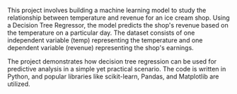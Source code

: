 This project involves building a machine learning model to study the relationship between temperature and revenue for an ice cream shop. Using a Decision Tree Regressor, the model predicts the shop's revenue based on the temperature on a particular day. The dataset consists of one independent variable (temp) representing the temperature and one dependent variable (revenue) representing the shop's earnings.

The project demonstrates how decision tree regression can be used for predictive analysis in a simple yet practical scenario. The code is written in Python, and popular libraries like scikit-learn, Pandas, and Matplotlib are utilized.
